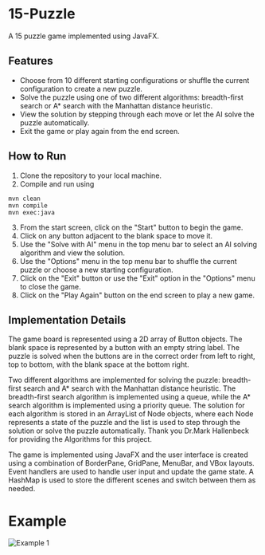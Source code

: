 # 15-Puzzle
A 15 puzzle game implemented using JavaFX.

## Features
+ Choose from 10 different starting configurations or shuffle the current configuration to create a new puzzle.
+ Solve the puzzle using one of two different algorithms: breadth-first search or A* search with the Manhattan distance heuristic.
+ View the solution by stepping through each move or let the AI solve the puzzle automatically.
+ Exit the game or play again from the end screen.

## How to Run
1. Clone the repository to your local machine.
2. Compile and run using
```
mvn clean
mvn compile
mvn exec:java
```
3. From the start screen, click on the "Start" button to begin the game.
4. Click on any button adjacent to the blank space to move it.
5. Use the "Solve with AI" menu in the top menu bar to select an AI solving algorithm and view the solution.
6. Use the "Options" menu in the top menu bar to shuffle the current puzzle or choose a new starting configuration.
7. Click on the "Exit" button or use the "Exit" option in the "Options" menu to close the game.
8. Click on the "Play Again" button on the end screen to play a new game.

## Implementation Details
The game board is represented using a 2D array of Button objects. The blank space is represented by a button with an empty string label. The puzzle is solved when the buttons are in the correct order from left to right, top to bottom, with the blank space at the bottom right.

Two different algorithms are implemented for solving the puzzle: breadth-first search and A* search with the Manhattan distance heuristic. The breadth-first search algorithm is implemented using a queue, while the A* search algorithm is implemented using a priority queue. The solution for each algorithm is stored in an ArrayList of Node objects, where each Node represents a state of the puzzle and the list is used to step through the solution or solve the puzzle automatically. Thank you Dr.Mark Hallenbeck for providing the Algorithms for this project.

The game is implemented using JavaFX and the user interface is created using a combination of BorderPane, GridPane, MenuBar, and VBox layouts. Event handlers are used to handle user input and update the game state. A HashMap is used to store the different scenes and switch between them as needed.


# Example
![Example 1](https://user-images.githubusercontent.com/103700248/208361156-cdbf9aa3-ab7c-45f9-a053-7436499a6caa.png)
